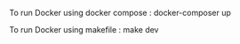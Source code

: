 To run Docker using docker compose :
    docker-composer up

To run Docker using makefile :
    make dev
